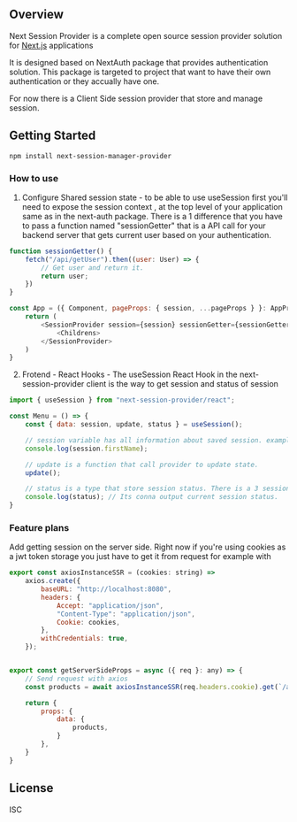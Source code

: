 ## Overview

Next Session Provider is a complete open source session provider solution for [Next.js](http://nextjs.org/) applications

It is designed based on NextAuth package that provides authentication solution. This package is targeted to project that want to have their own authentication or they accually have one.

For now there is a Client Side session provider that store and manage session.

## Getting Started

```
npm install next-session-manager-provider
```

### How to use

1. Configure Shared session state - to be able to use useSession first you'll need to expose the session context <SessionProvider />, at the top level of your application same as in the next-auth package. There is a 1 difference that you have to pass a function named "sessionGetter" that is a API call for your backend server that gets current user based on your authentication.

```javascript
function sessionGetter() {
    fetch("/api/getUser").then((user: User) => {
        // Get user and return it.
        return user;
    })
}

const App = ({ Component, pageProps: { session, ...pageProps } }: AppProps) => {
    return (
        <SessionProvider session={session} sessionGetter={sessionGetter}>
            <Childrens>
        </SessionProvider>
    )
}
```

2. Frotend - React Hooks - The useSession React Hook in the next-session-provider client is the way to get session and status of session

```javascript
import { useSession } from "next-session-provider/react";

const Menu = () => {
    const { data: session, update, status } = useSession();

    // session variable has all information about saved session. example:
    console.log(session.firstName);

    // update is a function that call provider to update state.
    update();

    // status is a type that store session status. There is a 3 session states: "authenticated" | "unauthenticated" | "loading"
    console.log(status); // Its conna output current session status.
}
```

### Feature plans

Add getting session on the server side. Right now if you're using cookies as a jwt token storage you just have to get it from request for example with

```javascript
export const axiosInstanceSSR = (cookies: string) =>
    axios.create({
        baseURL: "http://localhost:8080",
        headers: {
            Accept: "application/json",
            "Content-Type": "application/json",
            Cookie: cookies,
        },
        withCredentials: true,
    });


export const getServerSideProps = async ({ req }: any) => {
    // Send request with axios
    const products = await axiosInstanceSSR(req.headers.cookie).get(`/api/products`);

    return {
        props: {
            data: {
                products,
            }
        },
    }
}
```

## License

ISC